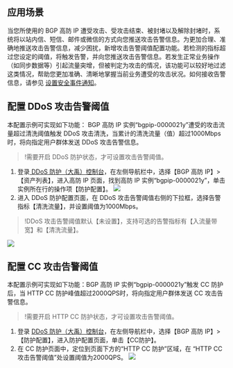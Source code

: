 ## 应用场景
当您所使用的 BGP 高防 IP 遭受攻击、受攻击结束、被封堵以及解除封堵时，系统将以站内信、短信、邮件或微信的方式向您推送攻击告警信息。为更加合理、准确地推送攻击告警信息，减少困扰，新增攻击告警阈值配置功能。若检测的指标超过您设定的阈值，将触发告警，并向您推送攻击告警信息。若发生正常业务操作（如同步数据等）引起流量突增，但被判定为攻击的情况，该功能可以较好地过滤这类情况，帮助您更加准确、清晰地掌握当前业务遭受的攻击状况。如何接收告警信息，请参见 [设置安全事件通知](https://cloud.tencent.com/document/product/1014/31113)。
## 配置 DDoS 攻击告警阈值
本配置示例可实现如下功能： BGP 高防 IP 实例“bgpip-0000021y”遭受的攻击流量超过清洗阈值触发 DDoS 攻击清洗，当累计的清洗流量（值）超过1000Mbps时，将向指定用户群体发送 DDoS 攻击告警信息。
>!需要开启 DDoS 防护状态，才可设置攻击告警阈值。

1. 登录[ DDoS 防护（大禹）控制台](https://console.cloud.tencent.com/dayu/overview)，在左侧导航栏中，选择【BGP 高防 IP】>【资产列表】，进入高防 IP 页面，找到高防 IP 实例“bgpip-0000021y”，单击实例所在行的操作项【防护配置】。
![](https://main.qcloudimg.com/raw/f40e312aa7d5690fa3000537a6158a94.png)
2. 进入 DDoS 防护配置页面，在 DDoS 攻击告警阈值右侧的下拉框，选择告警指标【清洗流量】，并设置阈值为1000Mbps。
>!DDoS 攻击告警阈值默认【未设置】，支持可选的告警指标有【入流量带宽】和【清洗流量】。
>
![](https://main.qcloudimg.com/raw/97fac93bdc6d697f5230f908bd35248a.png)

## 配置 CC 攻击告警阈值
本配置示例可实现如下功能：BGP 高防 IP 实例“bgpip-0000021y”触发 CC 防护后，当 HTTP CC 防护峰值超过2000QPS时，将向指定用户群体发送 CC 攻击告警信息。
>!需要开启 HTTP CC 防护状态，才可设置攻击告警阈值。

1. 登录 [DDoS 防护（大禹）控制台](https://console.cloud.tencent.com/dayu/overview)，在左侧导航栏中，选择【BGP 高防 IP】>【防护配置】，进入防护配置页面，单击【CC防护】。
2. 在 CC 防护页面中，定位到页面下方的“HTTP CC 防护”区域，在 “HTTP CC 攻击告警阈值”处设置阈值为2000QPS。
![](https://main.qcloudimg.com/raw/20b3b1e48213ddd73659b99b2a206011.png)
